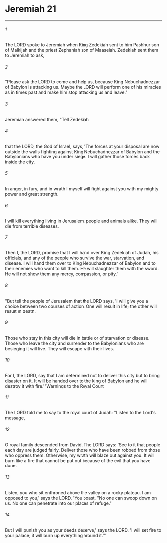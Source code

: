 # Jeremiah 21
***



###### 1 
The LORD spoke to Jeremiah when King Zedekiah sent to him Pashhur son of Malkijah and the priest Zephaniah son of Maaseiah. Zedekiah sent them to Jeremiah to ask, 

###### 2 
"Please ask the LORD to come and help us, because King Nebuchadnezzar of Babylon is attacking us. Maybe the LORD will perform one of his miracles as in times past and make him stop attacking us and leave." 

###### 3 
Jeremiah answered them, "Tell Zedekiah 

###### 4 
that the LORD, the God of Israel, says, 'The forces at your disposal are now outside the walls fighting against King Nebuchadnezzar of Babylon and the Babylonians who have you under siege. I will gather those forces back inside the city. 

###### 5 
In anger, in fury, and in wrath I myself will fight against you with my mighty power and great strength. 

###### 6 
I will kill everything living in Jerusalem, people and animals alike. They will die from terrible diseases. 

###### 7 
Then I, the LORD, promise that I will hand over King Zedekiah of Judah, his officials, and any of the people who survive the war, starvation, and disease. I will hand them over to King Nebuchadnezzar of Babylon and to their enemies who want to kill them. He will slaughter them with the sword. He will not show them any mercy, compassion, or pity.' 

###### 8 
"But tell the people of Jerusalem that the LORD says, 'I will give you a choice between two courses of action. One will result in life; the other will result in death. 

###### 9 
Those who stay in this city will die in battle or of starvation or disease. Those who leave the city and surrender to the Babylonians who are besieging it will live. They will escape with their lives. 

###### 10 
For I, the LORD, say that I am determined not to deliver this city but to bring disaster on it. It will be handed over to the king of Babylon and he will destroy it with fire.'"Warnings to the Royal Court 

###### 11 
The LORD told me to say to the royal court of Judah: "Listen to the Lord's message, 

###### 12 
O royal family descended from David. The LORD says: 'See to it that people each day are judged fairly. Deliver those who have been robbed from those who oppress them. Otherwise, my wrath will blaze out against you. It will burn like a fire that cannot be put out because of the evil that you have done. 

###### 13 
Listen, you who sit enthroned above the valley on a rocky plateau. I am opposed to you,' says the LORD. 'You boast, "No one can swoop down on us. No one can penetrate into our places of refuge." 

###### 14 
But I will punish you as your deeds deserve,' says the LORD. 'I will set fire to your palace; it will burn up everything around it.'"
